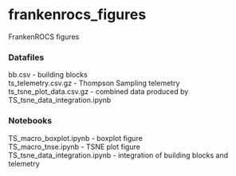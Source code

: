 # frankenrocs_figures
FrankenROCS figures

### Datafiles
bb.csv - building blocks  
ts_telemetry.csv.gz - Thompson Sampling telemetry  
ts_tsne_plot_data.csv.gz - combined data produced by TS_tsne_data_integration.ipynb  

### Notebooks
TS_macro_boxplot.ipynb - boxplot figure  
TS_macro_tnse.ipynb - TSNE plot figure  
TS_tsne_data_integration.ipynb - integration of building blocks and telemetry  
